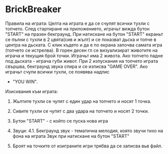 # BrickBreaker
Правила на играта:
Целта на играта е да се счупят всички тухли с топчето. След стартиране на приложението, играчьт вижда бутон "START" на празен бекграунд. При натискане на бутон "START" екраньт се пълни с тухли в 2 цвята(сив и жълт) и се показват дьска и
топче в центра на дьската. С клик където и да е по екрана започва самата игра (топчето се истрелва). В горен десен гл се визуализират животите на играча и текущия брой точки. Играчьт има 2 живота. Ако топчето падне под дьската - играча губи живот. При 2 изпускания на топчето играта свършва, бекграунд звука спира и се изписва "GAME OVER". Ако играчьт счупи всички тухли, се появява надпис
- "YOU WIN".
 
Изисквания към играта:
1. Жьлтите тухли се чупят с един удар на топчето и носят 1 точка.
2. Сивите тухли се чупят с два удара на топчето и носят 2 точки.
3. Бутон "START" - с който се пуска нова игра
4. Звуци:
4.1.
Бекграунд звук - тематична мелодия, която звучи тихо на фона
на играта
Звук при натискане на бутон "START"

5. Броят на точките от изиграните игри трябва да се записва вьв файл.

